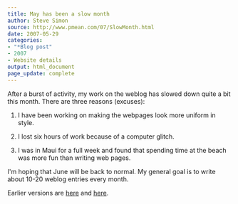 ```yaml
---
title: May has been a slow month
author: Steve Simon
source: http://www.pmean.com/07/SlowMonth.html
date: 2007-05-29
categories:
- "*Blog post"
- 2007
- Website details
output: html_document
page_update: complete
---
```


After a burst of activity, my work on the weblog has slowed down quite
a bit this month. There are three reasons (excuses):

1. I have been working on making the webpages look more uniform in style.

2. I lost six hours of work because of a computer glitch.

3. I was in Maui for a full week and found that spending time at the beach was more fun than writing web pages.

I'm hoping that June will be back to normal. My general goal is to write about 10-20 weblog entries every month.

Earlier versions are [here][sim1] and [here][sim2].

[sim1]: http://www.pmean.com/07/SlowMonth.html
[sim2]: http://new.pmean.com/SlowMonth/
